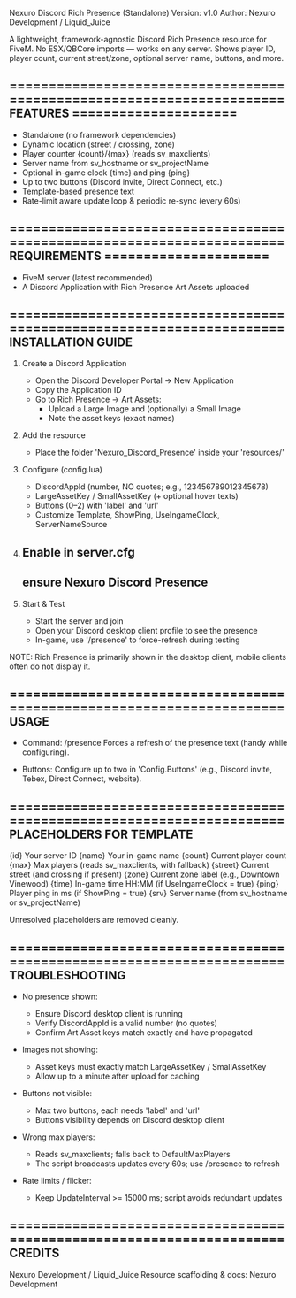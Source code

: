 Nexuro Discord Rich Presence (Standalone)
Version: v1.0
Author: Nexuro Development / Liquid_Juice

A lightweight, framework-agnostic Discord Rich Presence resource for FiveM.
No ESX/QBCore imports — works on any server. Shows player ID, player count,
current street/zone, optional server name, buttons, and more.

======================================================================
FEATURES =====================
----------------------------------------------------------------------
- Standalone (no framework dependencies)
- Dynamic location (street / crossing, zone)
- Player counter {count}/{max} (reads sv_maxclients)
- Server name from sv_hostname or sv_projectName
- Optional in-game clock {time} and ping {ping}
- Up to two buttons (Discord invite, Direct Connect, etc.)
- Template-based presence text
- Rate-limit aware update loop & periodic re-sync (every 60s)

======================================================================
REQUIREMENTS =====================
----------------------------------------------------------------------
- FiveM server (latest recommended)
- A Discord Application with Rich Presence Art Assets uploaded

======================================================================
INSTALLATION GUIDE
----------------------------------------------------------------------
1) Create a Discord Application
   - Open the Discord Developer Portal -> New Application
   - Copy the Application ID
   - Go to Rich Presence -> Art Assets:
     * Upload a Large Image and (optionally) a Small Image
     * Note the asset keys (exact names)

2) Add the resource
   - Place the folder 'Nexuro_Discord_Presence' inside your 'resources/'

3) Configure (config.lua)
   - DiscordAppId (number, NO quotes; e.g., 123456789012345678)
   - LargeAssetKey / SmallAssetKey (+ optional hover texts)
   - Buttons (0–2) with 'label' and 'url'
   - Customize Template, ShowPing, UseIngameClock, ServerNameSource

4) Enable in server.cfg
   --------------------------------------------------------------
   ensure Nexuro Discord Presence
   --------------------------------------------------------------

5) Start & Test
   - Start the server and join
   - Open your Discord desktop client profile to see the presence
   - In-game, use '/presence' to force-refresh during testing

NOTE: Rich Presence is primarily shown in the desktop client, mobile clients
often do not display it.

======================================================================
USAGE
----------------------------------------------------------------------
- Command: /presence
  Forces a refresh of the presence text (handy while configuring).

- Buttons:
  Configure up to two in 'Config.Buttons' (e.g., Discord invite, Tebex,
  Direct Connect, website).

======================================================================
PLACEHOLDERS FOR TEMPLATE
----------------------------------------------------------------------
{id}   Your server ID
{name} Your in-game name
{count} Current player count
{max}   Max players (reads sv_maxclients, with fallback)
{street} Current street (and crossing if present)
{zone}  Current zone label (e.g., Downtown Vinewood)
{time}  In-game time HH:MM (if UseIngameClock = true)
{ping}  Player ping in ms (if ShowPing = true)
{srv}   Server name (from sv_hostname or sv_projectName)

Unresolved placeholders are removed cleanly.

======================================================================
TROUBLESHOOTING
----------------------------------------------------------------------
- No presence shown:
  * Ensure Discord desktop client is running
  * Verify DiscordAppId is a valid number (no quotes)
  * Confirm Art Asset keys match exactly and have propagated

- Images not showing:
  * Asset keys must exactly match LargeAssetKey / SmallAssetKey
  * Allow up to a minute after upload for caching

- Buttons not visible:
  * Max two buttons, each needs 'label' and 'url'
  * Buttons visibility depends on Discord desktop client

- Wrong max players:
  * Reads sv_maxclients; falls back to DefaultMaxPlayers
  * The script broadcasts updates every 60s; use /presence to refresh

- Rate limits / flicker:
  * Keep UpdateInterval >= 15000 ms; script avoids redundant updates


======================================================================
CREDITS
----------------------------------------------------------------------
Nexuro Development / Liquid_Juice
Resource scaffolding & docs: Nexuro Development
